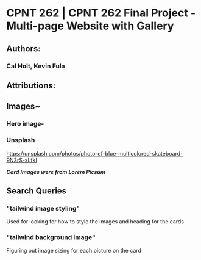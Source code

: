 # CPNT 262 | CPNT 262 Final Project - Multi-page Website with Gallery 
 
## Authors: 
### Cal Holt, Kevin Fula

## Attributions:

## Images~

### Hero image-
### Unsplash
https://unsplash.com/photos/photo-of-blue-multicolored-skateboard-9N3rS-xLfkI

***Card Images were from Lorem Picsum***

## Search Queries 
### "tailwind image styling"
Used for looking for how to style the images and heading for the cards
### "tailwind background image"
Figuring out image sizing for each picture on the card

